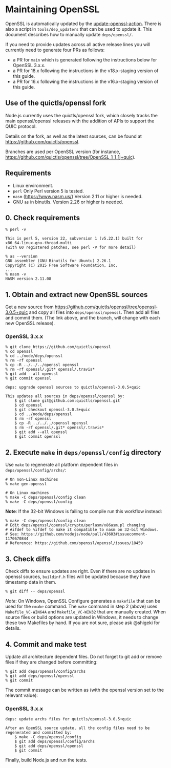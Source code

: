 # Maintaining OpenSSL

OpenSSL is automatically updated by the [update-openssl-action][].
There is also a script in `tools/dep_updaters` that can be used to update it.
This document describes how to manually update `deps/openssl/`.

If you need to provide updates across all active release lines you will
currently need to generate four PRs as follows:

* a PR for `main` which is generated following the instructions
  below for OpenSSL 3.x.x.
* a PR for 18.x following the instructions in the v18.x-staging version
  of this guide.
* a PR for 16.x following the instructions in the v16.x-staging version
  of this guide.

## Use of the quictls/openssl fork

Node.js currently uses the quictls/openssl fork, which closely tracks
the main openssl/openssl releases with the addition of APIs to support
the QUIC protocol.

Details on the fork, as well as the latest sources, can be found at
<https://github.com/quictls/openssl>.

Branches are used per OpenSSL version (for instance,
<https://github.com/quictls/openssl/tree/OpenSSL_1_1_1j+quic>).

## Requirements

* Linux environment.
* `perl` Only Perl version 5 is tested.
* `nasm` (<https://www.nasm.us/>) Version 2.11 or higher is needed.
* GNU `as` in binutils. Version 2.26 or higher is needed.

## 0. Check requirements

```console
% perl -v

This is perl 5, version 22, subversion 1 (v5.22.1) built for
x86_64-linux-gnu-thread-multi
(with 60 registered patches, see perl -V for more detail)

% as --version
GNU assembler (GNU Binutils for Ubuntu) 2.26.1
Copyright (C) 2015 Free Software Foundation, Inc.
...
% nasm -v
NASM version 2.11.08
```

## 1. Obtain and extract new OpenSSL sources

Get a new source from <https://github.com/quictls/openssl/tree/openssl-3.0.5+quic>
and copy all files into `deps/openssl/openssl`. Then add all files and commit
them. (The link above, and the branch, will change with each new OpenSSL
release).

### OpenSSL 3.x.x

```console
% git clone https://github.com/quictls/openssl
% cd openssl
% cd ../node/deps/openssl
% rm -rf openssl
% cp -R ../../../openssl openssl
% rm -rf openssl/.git* openssl/.travis*
% git add --all openssl
% git commit openssl
```

```text
deps: upgrade openssl sources to quictls/openssl-3.0.5+quic

This updates all sources in deps/openssl/openssl by:
    $ git clone git@github.com:quictls/openssl.git
    $ cd openssl
    $ git checkout openssl-3.0.5+quic
    $ cd ../node/deps/openssl
    $ rm -rf openssl
    $ cp -R ../../../openssl openssl
    $ rm -rf openssl/.git* openssl/.travis*
    $ git add --all openssl
    $ git commit openssl
```

## 2. Execute `make` in `deps/openssl/config` directory

Use `make` to regenerate all platform dependent files in
`deps/openssl/config/archs/`:

```console
# On non-Linux machines
% make gen-openssl

# On Linux machines
% make -C deps/openssl/config clean
% make -C deps/openssl/config
```

**Note**: If the 32-bit Windows is failing to compile run this workflow instead:

```console
% make -C deps/openssl/config clean
# Edit deps/openssl/openssl/crypto/perlasm/x86asm.pl changing
# #ifdef to %ifdef to make it compatible to nasm on 32-bit Windows.
# See: https://github.com/nodejs/node/pull/43603#issuecomment-1170670844
# Reference: https://github.com/openssl/openssl/issues/18459
```

## 3. Check diffs

Check diffs to ensure updates are right. Even if there are no updates in openssl
sources, `buildinf.h` files will be updated because they have timestamp
data in them.

```console
% git diff -- deps/openssl
```

_Note_: On Windows, OpenSSL Configure generates a `makefile` that can be
used for the `nmake` command. The `make` command in step 2 (above) uses
`Makefile_VC-WIN64A` and `Makefile_VC-WIN32` that are manually
created. When source files or build options are updated in Windows,
it needs to change these two Makefiles by hand. If you are not sure,
please ask @shigeki for details.

## 4. Commit and make test

Update all architecture dependent files. Do not forget to git add or remove
files if they are changed before committing:

```console
% git add deps/openssl/config/archs
% git add deps/openssl/openssl
% git commit
```

The commit message can be written as (with the openssl version set
to the relevant value):

### OpenSSL 3.x.x

```text
deps: update archs files for quictls/openssl-3.0.5+quic

After an OpenSSL source update, all the config files need to be
regenerated and committed by:
    $ make -C deps/openssl/config
    $ git add deps/openssl/config/archs
    $ git add deps/openssl/openssl
    $ git commit
```

Finally, build Node.js and run the tests.

[update-openssl-action]: ../../../.github/workflows/update-openssl.yml
